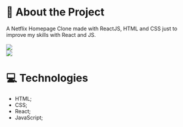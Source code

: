 # 📑 About the Project
A Netflix Homepage Clone made with ReactJS, HTML and CSS just to improve my skills with React and JS.<br/><br/>
<img src="https://img.shields.io/badge/PREVIEW-CLIQUE%20AQUI-red?link=https://clonenetflixdmaxadu.netlify.app"/>          
<img src="https://img.shields.io/github/stars/dmaxadu/NetflixClone?color=yellow&label=%F0%9F%8C%9F&style=plastic"/>

# 💻 Technologies
- HTML;
- CSS;
- React;
- JavaScript;
